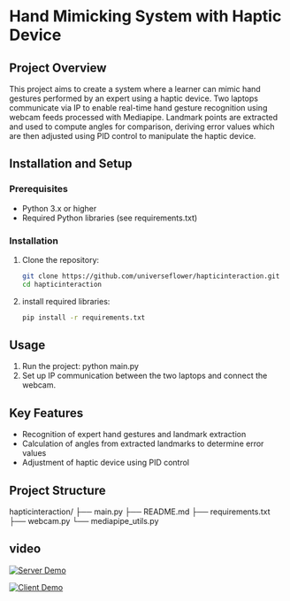# Hand Mimicking System with Haptic Device

## Project Overview

This project aims to create a system where a learner can mimic hand gestures performed by an expert using a haptic device. Two laptops communicate via IP to enable real-time hand gesture recognition using webcam feeds processed with Mediapipe. Landmark points are extracted and used to compute angles for comparison, deriving error values which are then adjusted using PID control to manipulate the haptic device.

## Installation and Setup

### Prerequisites

- Python 3.x or higher
- Required Python libraries (see requirements.txt)

### Installation

1. Clone the repository:
   ```bash
   git clone https://github.com/universeflower/hapticinteraction.git
   cd hapticinteraction

2. install required libraries:
   ```bash
   pip install -r requirements.txt
## Usage
1. Run the project:
   python main.py
2. Set up IP communication between the two laptops and connect the webcam.

## Key Features
- Recognition of expert hand gestures and landmark extraction
- Calculation of angles from extracted landmarks to determine error values
- Adjustment of haptic device using PID control

## Project Structure
hapticinteraction/
├── main.py
├── README.md
├── requirements.txt
├── webcam.py
└── mediapipe_utils.py

## video
[![Server Demo](https://img.youtube.com/vi/burq02zPhr0/0.jpg)](https://youtu.be/burq02zPhr0)

[![Client Demo](https://img.youtube.com/vi/BlLi7VD5V_g/0.jpg)](https://youtu.be/BlLi7VD5V_g)

